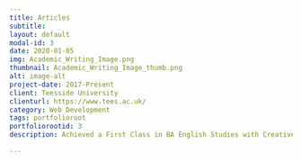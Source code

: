 ```yaml
---
title: Articles 
subtitle: 
layout: default
modal-id: 3
date: 2020-01-05
img: Academic_Writing_Image.png
thumbnail: Academic_Writing_Image_thumb.png
alt: image-alt
project-date: 2017-Present
client: Teesside University
clienturl: https://www.tees.ac.uk/
category: Web Development
tags: portfolioroot
portfoliorootid: 3
description: Achieved a First Class in BA English Studies with Creative Writing.

---
```



